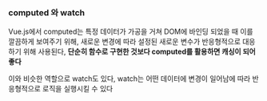 ### computed 와 watch
Vue.js에서 computed는 특정 데이터가 가공을 거쳐 DOM에 바인딩 되었을 때 이를 깔끔하게 보여주기 위해, 새로운 변경에 따라 설정된 새로운 변수가 반응형적으로 대응하기 위해 사용된다, **단순히 함수로 구현한 것보다 computed를 활용하면 캐싱이 되어 좋다**

이와 비슷한 역할으로 watch도 있다, watch는 어떤 데이터에 변경이 일어남에 따라 반응형적으로 로직을 실행시킬 수 있다

